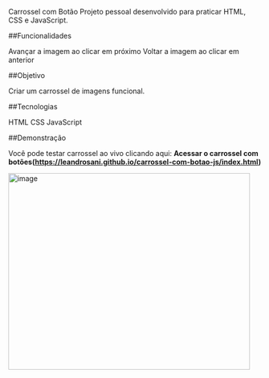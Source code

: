 Carrossel com Botão
Projeto pessoal desenvolvido para praticar HTML, CSS e JavaScript.

##Funcionalidades

Avançar a imagem ao clicar em próximo
Voltar a imagem ao clicar em anterior

##Objetivo

Criar um carrossel de imagens funcional.

##Tecnologias

HTML
CSS
JavaScript

##Demonstração

Você pode testar carrossel ao vivo clicando aqui:
**Acessar o carrossel com botões(https://leandrosani.github.io/carrossel-com-botao-js/index.html)**

<img width="481" height="391" alt="image" src="https://github.com/user-attachments/assets/f32437e6-b9e1-40eb-a4a3-3f7707eee40f" />
